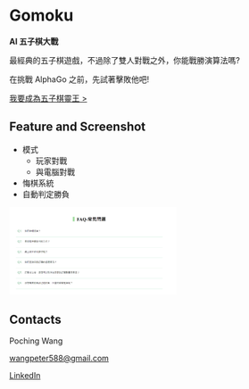 # Gomoku
**AI 五子棋大戰**

最經典的五子棋遊戲，不過除了雙人對戰之外，你能戰勝演算法嗎?

在挑戰 AlphaGo 之前，先試著擊敗他吧!

[我要成為五子棋靈王 >](https://wangpoching.github.io/gomoku-app/)

## Feature and Screenshot

* 模式
  * 玩家對戰
  * 與電腦對戰
* 悔棋系統
* 自動判定勝負

<img src="https://github.com/Wangpoching/just-a-bite/blob/master/public/images/screenshots/QA.png" width="300" align=center/> 

## Contacts

Poching Wang

[wangpeter588@gmail.com](https://mail.google.com/mail/u/0/?fs=1&tf=cm&source=mailto&to=wangpeter588@gmail.com)

[LinkedIn](www.linkedin.com/in/wangpoching)

